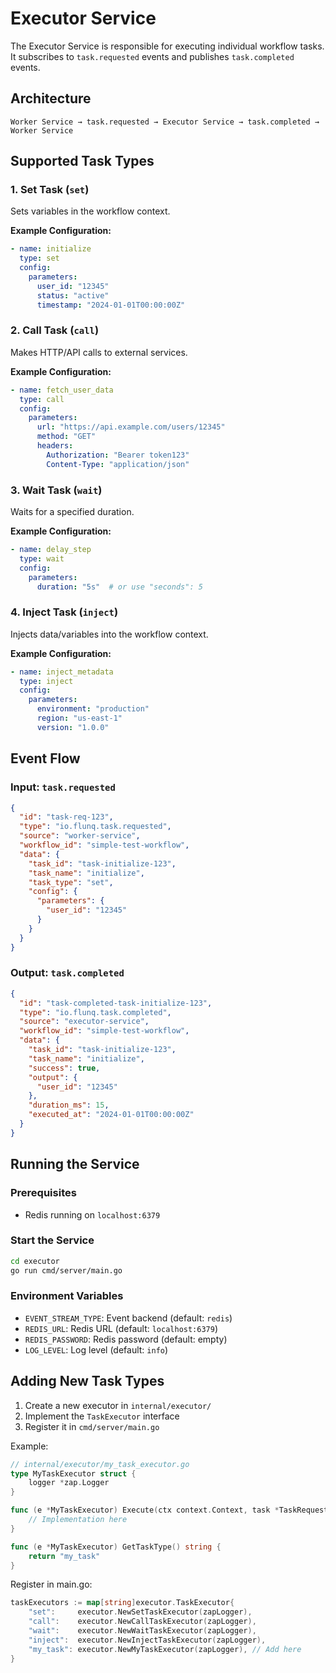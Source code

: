 # Executor Service

The Executor Service is responsible for executing individual workflow tasks. It subscribes to `task.requested` events and publishes `task.completed` events.

## Architecture

```
Worker Service → task.requested → Executor Service → task.completed → Worker Service
```

## Supported Task Types

### 1. Set Task (`set`)
Sets variables in the workflow context.

**Example Configuration:**
```yaml
- name: initialize
  type: set
  config:
    parameters:
      user_id: "12345"
      status: "active"
      timestamp: "2024-01-01T00:00:00Z"
```

### 2. Call Task (`call`)
Makes HTTP/API calls to external services.

**Example Configuration:**
```yaml
- name: fetch_user_data
  type: call
  config:
    parameters:
      url: "https://api.example.com/users/12345"
      method: "GET"
      headers:
        Authorization: "Bearer token123"
        Content-Type: "application/json"
```

### 3. Wait Task (`wait`)
Waits for a specified duration.

**Example Configuration:**
```yaml
- name: delay_step
  type: wait
  config:
    parameters:
      duration: "5s"  # or use "seconds": 5
```

### 4. Inject Task (`inject`)
Injects data/variables into the workflow context.

**Example Configuration:**
```yaml
- name: inject_metadata
  type: inject
  config:
    parameters:
      environment: "production"
      region: "us-east-1"
      version: "1.0.0"
```

## Event Flow

### Input: `task.requested`
```json
{
  "id": "task-req-123",
  "type": "io.flunq.task.requested",
  "source": "worker-service",
  "workflow_id": "simple-test-workflow",
  "data": {
    "task_id": "task-initialize-123",
    "task_name": "initialize",
    "task_type": "set",
    "config": {
      "parameters": {
        "user_id": "12345"
      }
    }
  }
}
```

### Output: `task.completed`
```json
{
  "id": "task-completed-task-initialize-123",
  "type": "io.flunq.task.completed",
  "source": "executor-service",
  "workflow_id": "simple-test-workflow",
  "data": {
    "task_id": "task-initialize-123",
    "task_name": "initialize",
    "success": true,
    "output": {
      "user_id": "12345"
    },
    "duration_ms": 15,
    "executed_at": "2024-01-01T00:00:00Z"
  }
}
```

## Running the Service

### Prerequisites
- Redis running on `localhost:6379`

### Start the Service
```bash
cd executor
go run cmd/server/main.go
```

### Environment Variables
- `EVENT_STREAM_TYPE`: Event backend (default: `redis`)
- `REDIS_URL`: Redis URL (default: `localhost:6379`)
- `REDIS_PASSWORD`: Redis password (default: empty)
- `LOG_LEVEL`: Log level (default: `info`)

## Adding New Task Types

1. Create a new executor in `internal/executor/`
2. Implement the `TaskExecutor` interface
3. Register it in `cmd/server/main.go`

Example:
```go
// internal/executor/my_task_executor.go
type MyTaskExecutor struct {
    logger *zap.Logger
}

func (e *MyTaskExecutor) Execute(ctx context.Context, task *TaskRequest) (*TaskResult, error) {
    // Implementation here
}

func (e *MyTaskExecutor) GetTaskType() string {
    return "my_task"
}
```

Register in main.go:
```go
taskExecutors := map[string]executor.TaskExecutor{
    "set":     executor.NewSetTaskExecutor(zapLogger),
    "call":    executor.NewCallTaskExecutor(zapLogger),
    "wait":    executor.NewWaitTaskExecutor(zapLogger),
    "inject":  executor.NewInjectTaskExecutor(zapLogger),
    "my_task": executor.NewMyTaskExecutor(zapLogger), // Add here
}
```
